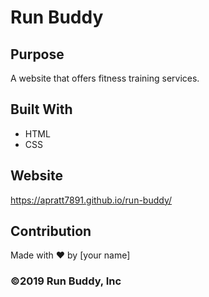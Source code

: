 # Run Buddy

## Purpose
A website that offers fitness training services.

## Built With
* HTML
* CSS

## Website
https://apratt7891.github.io/run-buddy/

## Contribution
Made with ❤️ by [your name]
### ©️2019 Run Buddy, Inc 
